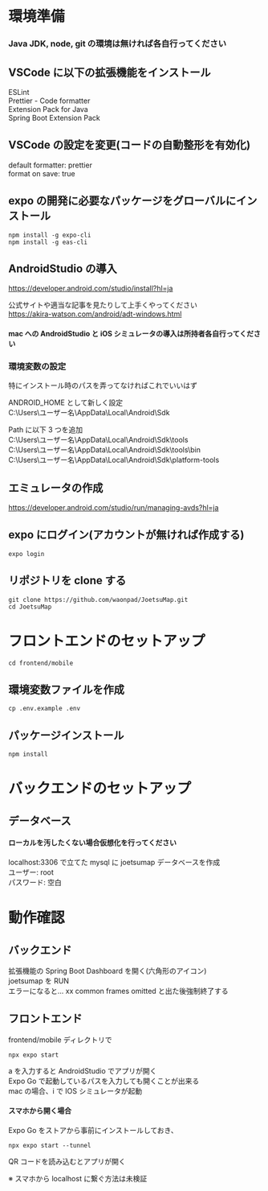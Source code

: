 # 環境準備

### Java JDK, node, git の環境は無ければ各自行ってください

## VSCode に以下の拡張機能をインストール

ESLint  
Prettier - Code formatter  
Extension Pack for Java  
Spring Boot Extension Pack

## VSCode の設定を変更(コードの自動整形を有効化)

default formatter: prettier  
format on save: true

## expo の開発に必要なパッケージをグローバルにインストール

```
npm install -g expo-cli
npm install -g eas-cli
```

## AndroidStudio の導入

https://developer.android.com/studio/install?hl=ja

公式サイトや適当な記事を見たりして上手くやってください  
https://akira-watson.com/android/adt-windows.html

#### mac への AndroidStudio と iOS シミュレータの導入は所持者各自行ってください

### 環境変数の設定

特にインストール時のパスを弄ってなければこれでいいはず

ANDROID_HOME として新しく設定  
C:\Users\ユーザー名\AppData\Local\Android\Sdk

Path に以下 3 つを追加  
C:\Users\ユーザー名\AppData\Local\Android\Sdk\tools  
C:\Users\ユーザー名\AppData\Local\Android\Sdk\tools\bin  
C:\Users\ユーザー名\AppData\Local\Android\Sdk\platform-tools

## エミュレータの作成

https://developer.android.com/studio/run/managing-avds?hl=ja

## expo にログイン(アカウントが無ければ作成する)

```
expo login
```

## リポジトリを clone する

```
git clone https://github.com/waonpad/JoetsuMap.git
cd JoetsuMap
```

# フロントエンドのセットアップ

```
cd frontend/mobile
```

## 環境変数ファイルを作成

```
cp .env.example .env
```

## パッケージインストール

```
npm install
```

# バックエンドのセットアップ

## データベース

#### ローカルを汚したくない場合仮想化を行ってください

localhost:3306 で立てた mysql に joetsumap データベースを作成  
ユーザー: root  
パスワード: 空白

# 動作確認

## バックエンド

拡張機能の Spring Boot Dashboard を開く(六角形のアイコン)  
joetsumap を RUN  
エラーになると... xx common frames omitted と出た後強制終了する

## フロントエンド

frontend/mobile ディレクトリで

```
npx expo start
```

a を入力すると AndroidStudio でアプリが開く  
Expo Go で起動しているパスを入力しても開くことが出来る  
mac の場合、i で IOS シミュレータが起動

#### スマホから開く場合

Expo Go をストアから事前にインストールしておき、

```
npx expo start --tunnel
```

QR コードを読み込むとアプリが開く

※ スマホから localhost に繋ぐ方法は未検証
